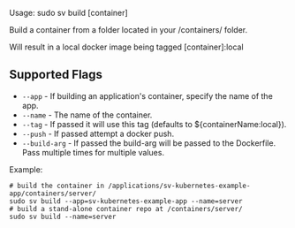 Usage: sudo sv build [container]

Build a container from a folder located in your /containers/ folder.

Will result in a local docker image being tagged [container]:local

## Supported Flags

* `--app` - If building an application's container, specify the name of the app.
* `--name` - The name of the container.
* `--tag` - If passed it will use this tag (defaults to ${containerName:local}).
* `--push` - If passed attempt a docker push.
* `--build-arg` - If passed the build-arg will be passed to the Dockerfile. Pass multiple times for multiple values.

Example:
```
# build the container in /applications/sv-kubernetes-example-app/containers/server/
sudo sv build --app=sv-kubernetes-example-app --name=server
# build a stand-alone container repo at /containers/server/
sudo sv build --name=server
```